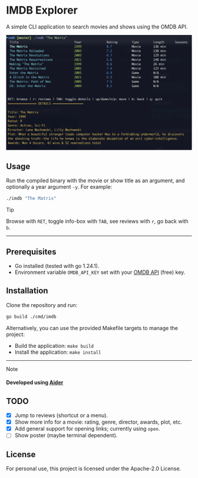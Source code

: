 # IMDB Explorer

A simple CLI application to search movies and shows using the OMDB API.

<img src="./screenshot.png" alt="image showing how to search shows and movies called 'the matrix'" width="600"/>

## Usage

Run the compiled binary with the movie or show title as an argument, and optionally a year argument `-y`. For example:

```bash
./imdb "The Matrix"
```

> [!TIP]
> Browse with `RET`, toggle info-box with `TAB`, see reviews with `r`, go back with `b`.

-----------

## Prerequisites

- Go installed (tested with go 1.24.1).
- Environment variable `OMDB_API_KEY` set with your [OMDB API](https://www.omdbapi.com/) (free) key.

## Installation

Clone the repository and run:

```bash
go build ./cmd/imdb
```

Alternatively, you can use the provided Makefile targets to manage the project:

- Build the application: `make build`
- Install the application: `make install`

------------

> [!NOTE]  
>
> #### Developed using [Aider](https://aider.chat/)

## TODO

- [x] Jump to reviews (shortcut or a menu).
- [x] Show more info for a movie: rating, genre, director, awards, plot, etc.
- [x] Add general support for opening links; currently using `open`.
- [ ] Show poster (maybe terminal dependent).

## License

For personal use, this project is licensed under the Apache-2.0 License.
